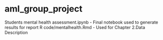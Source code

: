 # aml_group_project

Students mental health assessment.ipynb - Final notebook used to generate results for report
R code/mentalhealth.Rmd - Used for Chapter 2.Data Description
